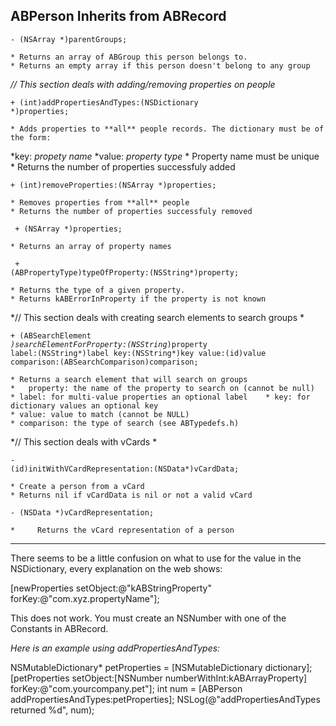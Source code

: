 

ABPerson Inherits from ABRecord
----

<code>- (NSArray *)parentGroups;</code>

    * Returns an array of ABGroup this person belongs to.
    * Returns an empty array if this person doesn't belong to any group



*// This section deals with adding/removing properties on people*


<code>+ (int)addPropertiesAndTypes:(NSDictionary *)properties;</code>

    * Adds properties to **all** people records. The dictionary must be of the form:
*key: *propety name*
*value: *property type*
    * Property name must be unique
    * Returns the number of properties successfuly added



<code>+ (int)removeProperties:(NSArray *)properties;</code>

    * Removes properties from **all** people
    * Returns the number of properties successfuly removed



<code> + (NSArray *)properties;</code>

    * Returns an array of property names



<code> + (ABPropertyType)typeOfProperty:(NSString*)property;</code>

    * Returns the type of a given property.
    * Returns kABErrorInProperty if the property is not known


*// This section deals with creating search elements to search groups *



<code>+ (ABSearchElement *)searchElementForProperty:(NSString*)property 
                                        label:(NSString*)label 
                                        key:(NSString*)key 
                                        value:(id)value 
                                    comparison:(ABSearchComparison)comparison; </code>

    * Returns a search element that will search on groups
    *	property: the name of the property to search on (cannot be null)
    * label: for multi-value properties an optional label    * key: for dictionary values an optional key
    * value: value to match (cannot be NULL)
    * comparison: the type of search (see ABTypedefs.h)


*// This section deals with vCards *


<code>- (id)initWithVCardRepresentation:(NSData*)vCardData;</code>

    * Create a person from a vCard
    * Returns nil if vCardData is nil or not a valid vCard



<code>- (NSData *)vCardRepresentation;</code>

    *     Returns the vCard representation of a person


----
There seems to be a little confusion on what to use for the value in the NSDictionary, every explanation on the web shows:
    
[newProperties setObject:@"kABStringProperty" forKey:@"com.xyz.propertyName"];

This does not work. You must create an NSNumber with one of the Constants in ABRecord.

*Here is an example using addPropertiesAndTypes:*

    
NSMutableDictionary* petProperties = [NSMutableDictionary dictionary];
[petProperties setObject:[NSNumber numberWithInt:kABArrayProperty] 
                                                        forKey:@"com.yourcompany.pet"];
int num = [ABPerson addPropertiesAndTypes:petProperties];
NSLog(@"addPropertiesAndTypes returned %d", num);
